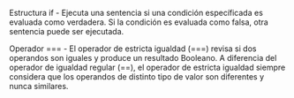 

Estructura if - Ejecuta una sentencia si una condición específicada es evaluada como verdadera. Si la condición es evaluada como falsa, otra sentencia puede ser ejecutada.

Operador === - El operador de estricta igualdad (===) revisa si dos operandos son iguales y produce un resultado Booleano. A diferencia del operador de igualdad regular (==), el operador de estricta igualdad siempre considera que los operandos de distinto tipo de valor son diferentes y nunca similares.
